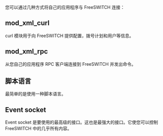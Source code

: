 您可以通过几种方式将自己的应用程序与 FreeSWITCH 连接：

## mod_xml_curl

curl 模块用于向 FreeSWITCH 提供配置，拨号计划和用户等信息。

## mod_xml_rpc

从您自己的应用程序 RPC 客户端连接到 FreeSWITCH 并发出命令。

## 脚本语言

最简单的是使用一种脚本语言。

## Event socket

Event socket 是要使用的最高级的接口。这也是最强大的接口。它使您可以控制 FreeSWITCH 中的几乎所有内容。
